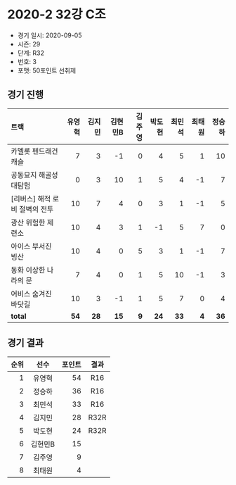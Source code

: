 # 2020-2 32강 C조

- 경기 일시: 2020-09-05
- 시즌: 29
- 단계: R32
- 번호: 3
- 포맷: 50포인트 선취제





## 경기 진행

| 트랙 | 유영혁 | 김지민 | 김현민B | 김주영 | 박도현 | 최민석 | 최태원 | 정승하 |
|:---|---:|---:|---:|---:|---:|---:|---:|---:|
| 카멜롯 펜드래건 캐슬 | 7 | 3 | -1 | 0 | 4 | 5 | 1 | 10 |
| 공동묘지 해골성 대탐험 | 0 | 3 | 10 | 1 | 5 | 4 | -1 | 7 |
| [리버스] 해적 로비 절벽의 전투 | 10 | 7 | 4 | 0 | 3 | 1 | -1 | 5 |
| 광산 위험한 제련소 | 10 | 4 | 3 | 1 | -1 | 5 | 7 | 0 |
| 아이스 부서진 빙산 | 10 | 4 | 0 | 5 | 3 | 1 | -1 | 7 |
| 동화 이상한 나라의 문 | 7 | 4 | 0 | 1 | 5 | 10 | -1 | 3 |
| 어비스 숨겨진 바닷길 | 10 | 3 | -1 | 1 | 5 | 7 | 0 | 4 |
| __total__ | __54__ | __28__ | __15__ | __9__ | __24__ | __33__ | __4__ | __36__ |




## 경기 결과

| 순위 | 선수 | 포인트 | 결과 |
|---:|:---:|---:|:---:|
| 1 | 유영혁 | 54 | R16 |
| 2 | 정승하 | 36 | R16 |
| 3 | 최민석 | 33 | R16 |
| 4 | 김지민 | 28 | R32R |
| 5 | 박도현 | 24 | R32R |
| 6 | 김현민B | 15 |  |
| 7 | 김주영 | 9 |  |
| 8 | 최태원 | 4 |  |

